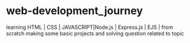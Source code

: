 # web-development_journey
 learning HTML | CSS | JAVASCRIPT|Node.js | Express.js | EJS | from scratch
making some basic projects and solving question related to topic
